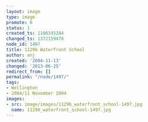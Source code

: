 ```yaml
---
layout: image
type: image
promote: 0
status: 1
created_ts: 1100345284
changed_ts: 1372159478
node_id: 1497
title: 11296 Waterfront School
author: anj
created: '2004-11-13'
changed: '2013-06-25'
redirect_from: []
permalink: "/node/1497/"
tags:
- Wellington
- 2004/11 November 2004
images:
- src: image/images/11296_waterfront_school-1497.jpg
  name: 11296_waterfront_school-1497.jpg
---
```


